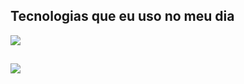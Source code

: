## Tecnologias que eu uso no meu dia

<p align="left">
  <a href="https://skillicons.dev">
    <img src="https://skillicons.dev/icons?i=nodejs,js,ts,react,jest,html,css,git&theme=light" />
  </a>
</p>
  
##
 
<div> 
  <a href="https://www.linkedin.com/in/thiago-barbosa-715417123" target="_blank"><img src="https://img.shields.io/badge/-LinkedIn-%230077B5?style=for-the-badge&logo=linkedin&logoColor=white" target="_blank"></a> 
</div>
